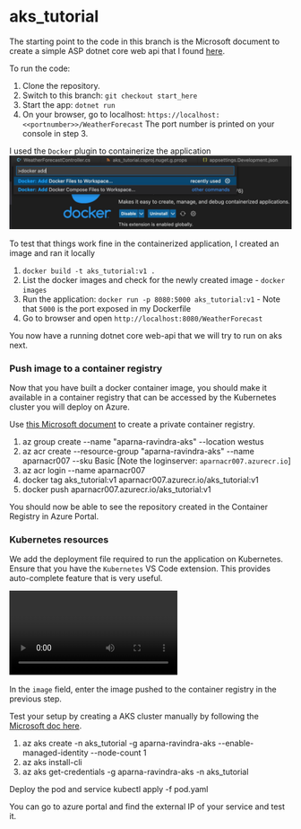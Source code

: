 # aks_tutorial
The starting point to the code in this branch is the Microsoft document to create a simple ASP dotnet core web api that I found [here](https://learn.microsoft.com/en-us/aspnet/core/tutorials/min-web-api?view=aspnetcore-6.0&tabs=visual-studio-code). 

To run the code:
1. Clone the repository.
2. Switch to this branch: `git checkout start_here`
3. Start the app: `dotnet run`
4. On your browser, go to localhost: `https://localhost:<<portnumber>>/WeatherForecast`
The port number is printed on your console in step 3.

I used the `Docker` plugin to containerize the application
![Docker extension screenshot](./images/docker_add_screenshot.jpg)

To test that things work fine in the containerized application, I created an image and ran it locally

1. `docker build -t aks_tutorial:v1 .`
2. List the docker images and check for the newly created image - `docker images`
3. Run the application: ` docker run -p 8080:5000 aks_tutorial:v1 ` - Note that `5000` is the port exposed in my Dockerfile
4. Go to browser and open `http://localhost:8080/WeatherForecast`



You now have a running dotnet core web-api that we will try to run on aks next.

### Push image to a container registry
Now that you have built a docker container image, you should make it available in a container registry that can be accessed by the Kubernetes cluster you will deploy on Azure. 

Use [this Microsoft document](https://learn.microsoft.com/en-us/azure/container-registry/container-registry-get-started-azure-cli) to create a private container registry.

1. az group create --name "aparna-ravindra-aks" --location westus
2. az acr create --resource-group "aparna-ravindra-aks" --name aparnacr007 --sku Basic  [Note the loginserver: `aparnacr007.azurecr.io`]
3. az acr login --name aparnacr007
4. docker tag aks_tutorial:v1 aparnacr007.azurecr.io/aks_tutorial:v1
5. docker push aparnacr007.azurecr.io/aks_tutorial:v1

You should now be able to see the repository created in the Container Registry in Azure Portal.

### Kubernetes resources
We add the deployment file required to run the application on Kubernetes. Ensure that you have the `Kubernetes` VS Code extension. This provides auto-complete feature that is very useful.

![kubernetes_extension.mov](./images/kubernetes_extension.mov)

In the `image` field, enter the image pushed to the container registry in the previous step.

Test your setup by creating a AKS cluster manually by following the [Microsoft doc here](https://code.visualstudio.com/docs/azure/kubernetes#_create-and-config-a-kubernetes-cluster).

1. az aks create -n aks_tutorial -g aparna-ravindra-aks --enable-managed-identity --node-count 1
2. az aks install-cli
3. az aks get-credentials -g aparna-ravindra-aks -n aks_tutorial

Deploy the pod and service
kubectl apply -f pod.yaml


You can go to azure portal and find the external IP of your service and test it.
